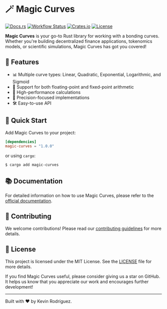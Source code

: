 # 🪄 Magic Curves

[![Docs.rs](https://docs.rs/magic-curves/badge.svg)](https://docs.rs/magic-curves)
[![Workflow Status](https://github.com/kevinrodriguez-io/magic-curves/workflows/Rust/badge.svg)](https://github.com/kevinrodriguez-io/magic-curves/actions)
[![Crates.io](https://img.shields.io/crates/v/magic-curves.svg)](https://crates.io/crates/magic-curves)
[![License](https://img.shields.io/crates/l/magic-curves.svg)](LICENSE.md)

**Magic Curves** is your go-to Rust library for working with a bonding curves. Whether you're building decentralized finance applications, tokenomics models, or scientific simulations, Magic Curves has got you covered!

## 🌟 Features

- 📊 Multiple curve types: Linear, Quadratic, Exponential, Logarithmic, and Sigmoid
- 🔢 Support for both floating-point and fixed-point arithmetic
- 🚀 High-performance calculations
- 🧮 Precision-focused implementations
- 🛠️ Easy-to-use API

## 🚀 Quick Start

Add Magic Curves to your project:

```toml
[dependencies]
magic-curves = "1.0.0"
```

or using `cargo`:

```sh
$ cargo add magic-curves
```

## 📚 Documentation

For detailed information on how to use Magic Curves, please refer to the [official documentation](https://docs.rs/magic-curves).

## 🤝 Contributing

We welcome contributions! Please read our [contributing guidelines](CONTRIBUTING.md) for more details.

## 📜 License

This project is licensed under the MIT License. See the [LICENSE](LICENSE.md) file for more details.

If you find Magic Curves useful, please consider giving us a star on GitHub. It helps us know that you appreciate our work and encourages further development!

---

Built with ❤️ by Kevin Rodríguez.
